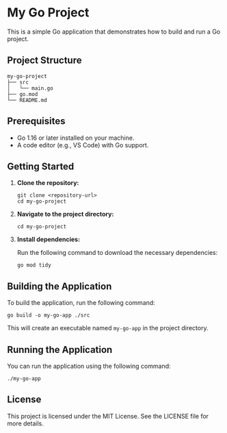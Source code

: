 # My Go Project

This is a simple Go application that demonstrates how to build and run a Go project.

## Project Structure

```
my-go-project
├── src
│   └── main.go
├── go.mod
└── README.md
```

## Prerequisites

- Go 1.16 or later installed on your machine.
- A code editor (e.g., VS Code) with Go support.

## Getting Started

1. **Clone the repository:**

   ```
   git clone <repository-url>
   cd my-go-project
   ```

2. **Navigate to the project directory:**

   ```
   cd my-go-project
   ```

3. **Install dependencies:**

   Run the following command to download the necessary dependencies:

   ```
   go mod tidy
   ```

## Building the Application

To build the application, run the following command:

```
go build -o my-go-app ./src
```

This will create an executable named `my-go-app` in the project directory.

## Running the Application

You can run the application using the following command:

```
./my-go-app
```

## License

This project is licensed under the MIT License. See the LICENSE file for more details.